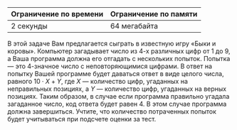 



| Ограничение по времени      | Ограничение по памяти         |
|:----------------------------|:------------------------------|
|2 секунды|64 мегабайта|

В этой задаче Вам предлагается сыграть в известную игру «Быки и коровы». Компьютер загадывает число из 4-х различных цифр от 1 до 9, а Ваша программа должна его отгадать с нескольких попыток. Попытка — это 4-значное число с неповторяющимися цифрами. В ответ на попытку Вашей программе будет даваться ответ в виде целого числа, равного $10 \cdot X + Y,$ где $X$ — количество цифр, угаданных на неправильных позициях, а $Y$ — количество цифр, угаданных на верных позициях. Таким образом, в случае если программа правильно угадала загаданное число, код ответа будет равен 4. В этом случае программа должна завершиться. Учтите, что количество потраченных попыток будет учитываться при подсчете оценки за тест.













